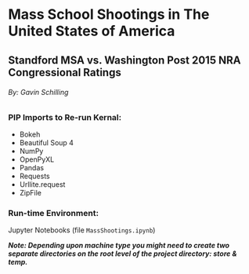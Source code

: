 # Mass School Shootings in The United States of America
## Standford MSA vs. Washington Post 2015 NRA Congressional Ratings
###### By: Gavin Schilling


### PIP Imports to Re-run Kernal:
* Bokeh
* Beautiful Soup 4
* NumPy
* OpenPyXL
* Pandas
* Requests
* Urllite.request
* ZipFile

### Run-time Environment:
Jupyter Notebooks (file `MassShootings.ipynb`)

***Note: Depending upon machine type you might need to create two separate directories on the root level of the project directory: store & temp.***
